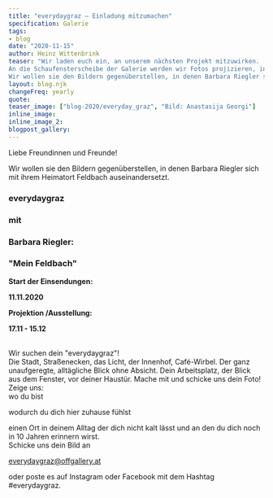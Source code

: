 ```yaml
---
title: "everydaygraz – Einladung mitzumachen"
specification: Galerie
tags:
- blog
date: "2020-11-15"
author: Heinz Wittenbrink
teaser: "Wir laden euch ein, an unserem nächsten Projekt mitzuwirken.
An die Schaufensterscheibe der Galerie werden wir Fotos projizieren, in denen Grazerinnen und Grazer zeigen, wie sie ihre Stadt im Alltag wahrnehmen.
Wir wollen sie den Bildern gegenüberstellen, in denen Barbara Riegler sich mit ihrem Heimatort Feldbach auseinandersetzt."
layout: blog.njk
changeFreq: yearly
quote:
teaser_image: ["blog-2020/everyday_graz", "Bild: Anastasija Georgi"]
inline_image:
inline_image_2:
blogpost_gallery:
---
```


Liebe Freundinnen und Freunde!

Wir wollen sie den Bildern gegenüberstellen, in denen Barbara Riegler sich mit ihrem Heimatort Feldbach auseinandersetzt.
<br/>

### everydaygraz


### mit


### Barbara Riegler:


### "Mein Feldbach"


**Start der Einsendungen:**


**11.11.2020**


**Projektion /Ausstellung:**


**17.11 - 15.12**

<br/>
Wir suchen dein "everydaygraz"!

<br/>
Die Stadt, Straßenecken, das Licht, der Innenhof, Café-Wirbel. Der ganz unaufgeregte, alltägliche Blick ohne Absicht. Dein Arbeitsplatz, der Blick aus dem Fenster, vor deiner Haustür.
Mache mit und schicke uns dein Foto!
<br/>
Zeige uns:
<br/>
wo du bist

wodurch du dich hier zuhause fühlst

einen Ort in deinem Alltag der dich nicht kalt lässt und an den du dich noch in 10 Jahren  erinnern wirst.
<br/>
Schicke uns dein Bild an

[everydaygraz@offgallery.at](everydaygraz@offgallery.at)

oder poste es auf Instagram oder Facebook mit dem Hashtag #everydaygraz.
